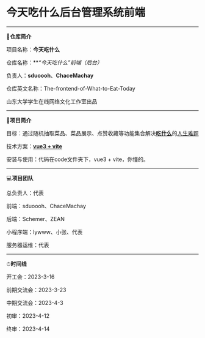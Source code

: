 # 今天吃什么后台管理系统前端

------

📖**仓库简介**

项目名称：**今天吃什么**

仓库名称：***“今天吃什么”*前端（后台）**

负责人：**sduoooh**、**ChaceMachay**

仓库英文名称：The-frontend-of-What-to-Eat-Today

山东大学学生在线网络文化工作室出品

------

📜**项目简介**

目标：通过随机抽取菜品、菜品展示、点赞收藏等功能集合解决<u>**吃什么**</u>的<u>人生难题</u>

技术方案：**<u>vue3 + vite</u>**

安装与使用：代码在code文件夹下，vue3 + vite，你懂的。

------

💻**项目团队**

总负责人：代表

前端：sduoooh、ChaceMachay

后端：Schemer、ZEAN

小程序端：lywww、小张、代表

服务器运维：代表

------

⏱**时间线**

开工会：2023-3-16

前期交流会：2023-3-23

中期交流会：2023-4-3

初审：2023-4-12

终审：2023-4-14

